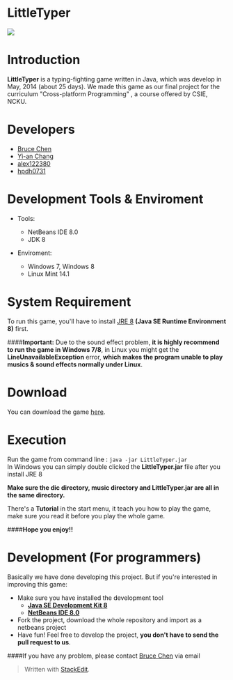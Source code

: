 
LittleTyper
============
![][1]

Introduction
============

**LittleTyper** is a typing-fighting game written in Java, which was develop in May, 2014 (about 25 days). We made this game as our final project for the curriculum "Cross-platform Programming" , a course offered by CSIE, NCKU.   

Developers
===========
* [Bruce Chen](https://github.com/bruce30262)
* [Yi-an Chang](https://github.com/YianChang)
* [alex122380](https://github.com/alex122380)
* [hpdh0731](https://github.com/hpdh0731)


Development Tools & Enviroment
====================
* Tools:
    * NetBeans IDE 8.0
    * JDK 8

* Enviroment:
    * Windows 7, Windows 8
    * Linux Mint 14.1


System Requirement
=====================
To run this game, you'll have to install [JRE 8](http://www.oracle.com/technetwork/java/javase/downloads/jre8-downloads-2133155.html) **(Java SE Runtime Environment 8)** first.

####**Important:**
Due to the sound effect problem, **it is highly recommend to run the game in Windows 7/8**, in Linux you might get the **LineUnavailableException** error, **which makes the program unable to play musics & sound effects normally under Linux**.



Download
==========
You can download the game [here](https://github.com/bruce30262/LittleTyper/releases).

Execution
==========
Run the game from command line : `java -jar LittleTyper.jar`<br/>
In Windows you can simply double clicked the **LittleTyper.jar** file after you install JRE 8

**Make sure the dic directory, music directory and LittleTyper.jar are all in the same directory.**

There's a **Tutorial** in the start menu, it teach you how to play the game, make sure you read it before you play the whole game. 

####**Hope you enjoy!!**


Development (For programmers)
====================
Basically we have done developing this project. But if you're interested in improving this game:

* Make sure you have installed the development tool
    * **[Java SE Development Kit 8](http://www.oracle.com/technetwork/java/javase/downloads/jdk8-downloads-2133151.html)**
    * **[NetBeans IDE 8.0](https://netbeans.org/community/releases/80/)**
* Fork the project, download the whole repository and import as a netbeans project
* Have fun! Feel free to develop the project, **you don't have to send the pull request to us**.

####If you have any problem, please contact [Bruce Chen](https://github.com/bruce30262) via email 


> Written with [StackEdit](https://stackedit.io/).


  [1]: https://dl.dropboxusercontent.com/u/27097921/123.PNG
